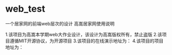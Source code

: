 # web_test
一个居家网的前端web层次的设计
高嵩居家网使用说明

1.该项目为高嵩本学期web大作业设计，该设计为高嵩版权所有，禁止盗版
2.该项目遵循MIT开源协议，为开源项目
3.该项目的在线演示地址为：
4.该项目的项目地址为：
